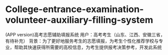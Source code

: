 # College-entrance-examination-volunteer-auxiliary-filling-system
(APP version)高考志愿辅助填报系统 
用户：高考考生（山东、江西、安徽三省，有待补充）
背景：为了更好地服务考生的志愿填报，为考生个性化推荐学校与专业，帮助其快速获得所需要的高校信息，为考生提供报考决策参考，开发此系统
